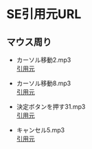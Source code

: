 # SE引用元URL

## マウス周り

- カーソル移動2.mp3  
[引用元](https://soundeffect-lab.info/sound/button/)

- カーソル移動8.mp3  
[引用元](https://soundeffect-lab.info/sound/button/)

- 決定ボタンを押す31.mp3  
[引用元](https://soundeffect-lab.info/sound/button/)

- キャンセル5.mp3  
[引用元](https://soundeffect-lab.info/sound/button/)